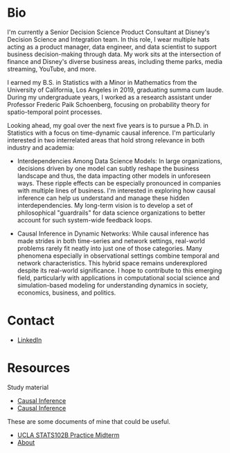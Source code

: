 # Bio

I'm currently a Senior Decision Science Product Consultant at Disney's Decision Science and Integration team. In this role, I wear multiple hats acting as a product manager, data engineer, and data scientist to support business decision-making through data. My work sits at the intersection of finance and Disney's diverse business areas, including theme parks, media streaming, YouTube, and more.

I earned my B.S. in Statistics with a Minor in Mathematics from the University of California, Los Angeles in 2019, graduating summa cum laude. During my undergraduate years, I worked as a research assistant under Professor Frederic Paik Schoenberg, focusing on probability theory for spatio-temporal point processes.

Looking ahead, my goal over the next five years is to pursue a Ph.D. in Statistics with a focus on time-dynamic causal inference. I'm particularly interested in two interrelated areas that hold strong relevance in both industry and academia:

- Interdependencies Among Data Science Models: In large organizations, decisions driven by one model can subtly reshape the business landscape and thus, the data impacting other models in unforeseen ways. These ripple effects can be especially pronounced in companies with multiple lines of business. I'm interested in exploring how causal inference can help us understand and manage these hidden interdependencies. My long-term vision is to develop a set of philosophical "guardrails" for data science organizations to better account for such system-wide feedback loops.

- Causal Inference in Dynamic Networks: While causal inference has made strides in both time-series and network settings, real-world problems rarely fit neatly into just one of those categories. Many phenomena especially in observational settings combine temporal and network characteristics. This hybrid space remains underexplored despite its real-world significance. I hope to contribute to this emerging field, particularly with applications in computational social science and simulation-based modeling for understanding dynamics in society, economics, business, and politics.

# Contact

- [LinkedIn](https://www.linkedin.com/in/goito/)

# Resources

Study material
- [Causal Inference](./file/causal.html) 
- [Causal Inference](https://github.com/gostat501/ds/blob/main/statistics/causal/causal.html)


These are some documents of mine that could be useful.

- [UCLA STATS102B Practice Midterm](https://github.com/Gostat501/gostat501.github.io/tree/master/file/2019.04_UCLA_STATS102B_practice_midterm)
- [About](/about/) 